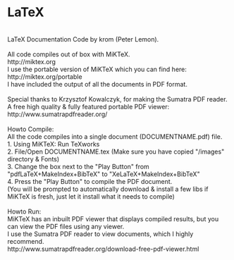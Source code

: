 LaTeX
=====
<br />
LaTeX Documentation Code by krom (Peter Lemon).<br />
<br />
All code compiles out of box with MiKTeX.<br />
http://miktex.org<br />
I use the portable version of MiKTeX which you can find here:<br />
http://miktex.org/portable<br />
I have included the output of all the documents in PDF format.<br />
<br />
Special thanks to Krzysztof Kowalczyk, for making the Sumatra PDF reader.<br />
A free high quality & fully featured portable PDF viewer:<br />
http://www.sumatrapdfreader.org/<br />
<br />
Howto Compile:<br />
All the code compiles into a single document (DOCUMENTNAME.pdf) file.<br />
1. Using MiKTeX: Run TeXworks<br />
2. File/Open DOCUMENTNAME.tex (Make sure you have copied "/images" directory & Fonts)<br />
3. Change the box next to the "Play Button" from "pdfLaTeX+MakeIndex+BibTeX" to "XeLaTeX+MakeIndex+BibTeX"<br />
4. Press the "Play Button" to compile the PDF document.<br />
(You will be prompted to automatically download & install a few libs if MiKTeX is fresh, just let it install what it needs to compile)<br />
<br />
Howto Run:<br />
MiKTeX has an inbuilt PDF viewer that displays compiled results, but you can view the PDF files using any viewer.<br />
I use the Sumatra PDF reader to view documents, which I highly recommend.<br />
http://www.sumatrapdfreader.org/download-free-pdf-viewer.html